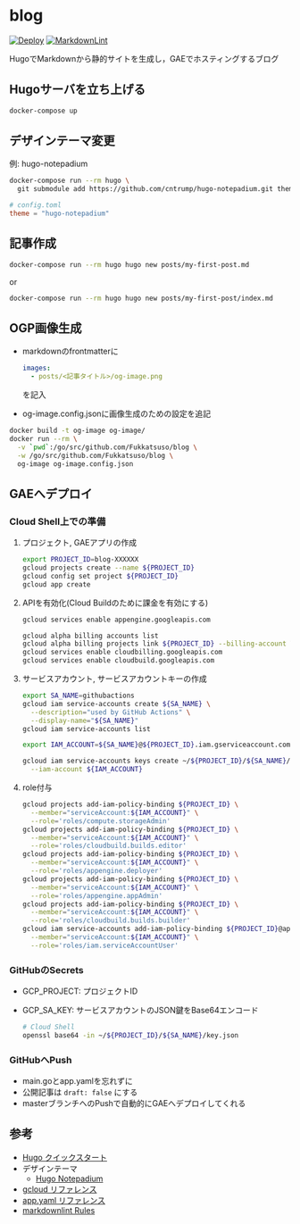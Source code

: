 # blog

[![Deploy](https://github.com/Fukkatsuso/blog/workflows/Deploy/badge.svg)](https://github.com/Fukkatsuso/blog/actions?query=workflow%3ADeploy)
[![MarkdownLint](https://github.com/Fukkatsuso/blog/workflows/MarkdownLint/badge.svg)](https://github.com/Fukkatsuso/blog/actions?query=workflow%3AMarkdownLint)

HugoでMarkdownから静的サイトを生成し，GAEでホスティングするブログ

## Hugoサーバを立ち上げる

```sh
docker-compose up
```

## デザインテーマ変更

例: hugo-notepadium

```sh
docker-compose run --rm hugo \
  git submodule add https://github.com/cntrump/hugo-notepadium.git themes/hugo-notepadium
```

```toml
# config.toml
theme = "hugo-notepadium"
```

## 記事作成

```sh
docker-compose run --rm hugo hugo new posts/my-first-post.md
```

or

```sh
docker-compose run --rm hugo hugo new posts/my-first-post/index.md
```

## OGP画像生成

- markdownのfrontmatterに

  ```yml
  images:
    - posts/<記事タイトル>/og-image.png
  ```

  を記入
- og-image.config.jsonに画像生成のための設定を追記

```sh
docker build -t og-image og-image/
docker run --rm \
  -v `pwd`:/go/src/github.com/Fukkatsuso/blog \
  -w /go/src/github.com/Fukkatsuso/blog \
  og-image og-image.config.json
```

## GAEへデプロイ

### Cloud Shell上での準備

1. プロジェクト, GAEアプリの作成

    ```sh
    export PROJECT_ID=blog-XXXXXX
    gcloud projects create --name ${PROJECT_ID}
    gcloud config set project ${PROJECT_ID}
    gcloud app create
    ```

1. APIを有効化(Cloud Buildのために課金を有効にする)

    ```sh
    gcloud services enable appengine.googleapis.com

    gcloud alpha billing accounts list
    gcloud alpha billing projects link ${PROJECT_ID} --billing-account YYYYYY-ZZZZZZ-AAAAAA
    gcloud services enable cloudbilling.googleapis.com
    gcloud services enable cloudbuild.googleapis.com
    ```

1. サービスアカウント, サービスアカウントキーの作成

    ```sh
    export SA_NAME=githubactions
    gcloud iam service-accounts create ${SA_NAME} \
      --description="used by GitHub Actions" \
      --display-name="${SA_NAME}"
    gcloud iam service-accounts list

    export IAM_ACCOUNT=${SA_NAME}@${PROJECT_ID}.iam.gserviceaccount.com

    gcloud iam service-accounts keys create ~/${PROJECT_ID}/${SA_NAME}/key.json \
      --iam-account ${IAM_ACCOUNT}
    ```

1. role付与

    ```sh
    gcloud projects add-iam-policy-binding ${PROJECT_ID} \
      --member="serviceAccount:${IAM_ACCOUNT}" \
      --role='roles/compute.storageAdmin'
    gcloud projects add-iam-policy-binding ${PROJECT_ID} \
      --member="serviceAccount:${IAM_ACCOUNT}" \
      --role='roles/cloudbuild.builds.editor'
    gcloud projects add-iam-policy-binding ${PROJECT_ID} \
      --member="serviceAccount:${IAM_ACCOUNT}" \
      --role='roles/appengine.deployer'
    gcloud projects add-iam-policy-binding ${PROJECT_ID} \
      --member="serviceAccount:${IAM_ACCOUNT}" \
      --role='roles/appengine.appAdmin'
    gcloud projects add-iam-policy-binding ${PROJECT_ID} \
      --member="serviceAccount:${IAM_ACCOUNT}" \
      --role='roles/cloudbuild.builds.builder'
    gcloud iam service-accounts add-iam-policy-binding ${PROJECT_ID}@appspot.gserviceaccount.com \
      --member="serviceAccount:${IAM_ACCOUNT}" \
      --role='roles/iam.serviceAccountUser'
    ```

### GitHubのSecrets

- GCP_PROJECT: プロジェクトID
- GCP_SA_KEY: サービスアカウントのJSON鍵をBase64エンコード

    ```sh
    # Cloud Shell
    openssl base64 -in ~/${PROJECT_ID}/${SA_NAME}/key.json
    ```

### GitHubへPush

- main.goとapp.yamlを忘れずに
- 公開記事は `draft: false` にする
- masterブランチへのPushで自動的にGAEへデプロイしてくれる

## 参考

- [Hugo クイックスタート](https://gohugo.io/getting-started/quick-start/)
- デザインテーマ
  - [Hugo Notepadium](https://themes.gohugo.io/hugo-notepadium/)
- [gcloud リファレンス](https://cloud.google.com/sdk/gcloud/reference?hl=ja)
- [app.yaml リファレンス](https://cloud.google.com/appengine/docs/standard/go/config/appref?hl=ja)
- [markdownlint Rules](https://github.com/DavidAnson/markdownlint/blob/main/doc/Rules.md)
